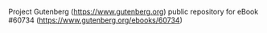 Project Gutenberg (https://www.gutenberg.org) public repository for eBook #60734 (https://www.gutenberg.org/ebooks/60734)

